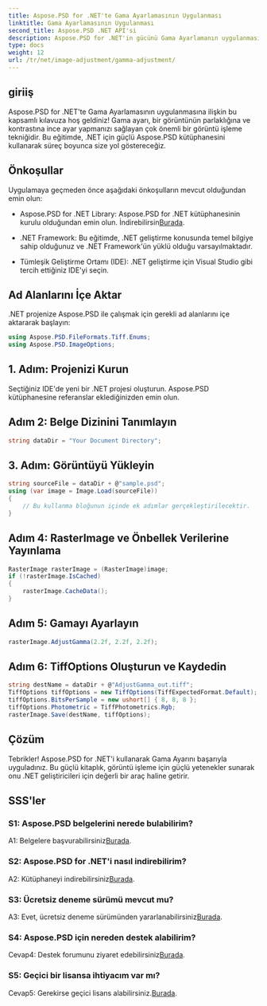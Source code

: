 ```yaml
---
title: Aspose.PSD for .NET'te Gama Ayarlamasının Uygulanması
linktitle: Gama Ayarlamasının Uygulanması
second_title: Aspose.PSD .NET API'si
description: Aspose.PSD for .NET'in gücünü Gama Ayarlamanın uygulanmasına ilişkin adım adım kılavuzumuzla keşfedin. Görüntü parlaklığına ve kontrastına zahmetsizce ince ayar yapın.
type: docs
weight: 12
url: /tr/net/image-adjustment/gamma-adjustment/
---
```

## giriiş

Aspose.PSD for .NET'te Gama Ayarlamasının uygulanmasına ilişkin bu kapsamlı kılavuza hoş geldiniz! Gama ayarı, bir görüntünün parlaklığına ve kontrastına ince ayar yapmanızı sağlayan çok önemli bir görüntü işleme tekniğidir. Bu eğitimde, .NET için güçlü Aspose.PSD kütüphanesini kullanarak süreç boyunca size yol göstereceğiz.

## Önkoşullar

Uygulamaya geçmeden önce aşağıdaki önkoşulların mevcut olduğundan emin olun:

-  Aspose.PSD for .NET Library: Aspose.PSD for .NET kütüphanesinin kurulu olduğundan emin olun. İndirebilirsin[Burada](https://releases.aspose.com/psd/net/).

- .NET Framework: Bu eğitimde, .NET geliştirme konusunda temel bilgiye sahip olduğunuz ve .NET Framework'ün yüklü olduğu varsayılmaktadır.

- Tümleşik Geliştirme Ortamı (IDE): .NET geliştirme için Visual Studio gibi tercih ettiğiniz IDE'yi seçin.

## Ad Alanlarını İçe Aktar

.NET projenize Aspose.PSD ile çalışmak için gerekli ad alanlarını içe aktararak başlayın:

```csharp
using Aspose.PSD.FileFormats.Tiff.Enums;
using Aspose.PSD.ImageOptions;
```

## 1. Adım: Projenizi Kurun

Seçtiğiniz IDE'de yeni bir .NET projesi oluşturun. Aspose.PSD kütüphanesine referanslar eklediğinizden emin olun.

## Adım 2: Belge Dizinini Tanımlayın

```csharp
string dataDir = "Your Document Directory";
```

## 3. Adım: Görüntüyü Yükleyin

```csharp
string sourceFile = dataDir + @"sample.psd";
using (var image = Image.Load(sourceFile))
{
    // Bu kullanma bloğunun içinde ek adımlar gerçekleştirilecektir.
}
```

## Adım 4: RasterImage ve Önbellek Verilerine Yayınlama

```csharp
RasterImage rasterImage = (RasterImage)image;
if (!rasterImage.IsCached)
{
    rasterImage.CacheData();
}
```

## Adım 5: Gamayı Ayarlayın

```csharp
rasterImage.AdjustGamma(2.2f, 2.2f, 2.2f);
```

## Adım 6: TiffOptions Oluşturun ve Kaydedin

```csharp
string destName = dataDir + @"AdjustGamma_out.tiff";
TiffOptions tiffOptions = new TiffOptions(TiffExpectedFormat.Default);
tiffOptions.BitsPerSample = new ushort[] { 8, 8, 8 };
tiffOptions.Photometric = TiffPhotometrics.Rgb;
rasterImage.Save(destName, tiffOptions);
```

## Çözüm

Tebrikler! Aspose.PSD for .NET'i kullanarak Gama Ayarını başarıyla uyguladınız. Bu güçlü kitaplık, görüntü işleme için güçlü yetenekler sunarak onu .NET geliştiricileri için değerli bir araç haline getirir.

## SSS'ler

### S1: Aspose.PSD belgelerini nerede bulabilirim?

 A1: Belgelere başvurabilirsiniz[Burada](https://reference.aspose.com/psd/net/).

### S2: Aspose.PSD for .NET'i nasıl indirebilirim?

 A2: Kütüphaneyi indirebilirsiniz[Burada](https://releases.aspose.com/psd/net/).

### S3: Ücretsiz deneme sürümü mevcut mu?

 A3: Evet, ücretsiz deneme sürümünden yararlanabilirsiniz[Burada](https://releases.aspose.com/).

### S4: Aspose.PSD için nereden destek alabilirim?

 Cevap4: Destek forumunu ziyaret edebilirsiniz[Burada](https://forum.aspose.com/c/psd/34).

### S5: Geçici bir lisansa ihtiyacım var mı?

 Cevap5: Gerekirse geçici lisans alabilirsiniz.[Burada](https://purchase.aspose.com/temporary-license/).